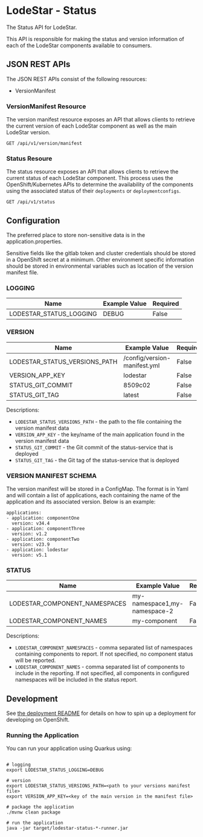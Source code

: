 # LodeStar - Status

The Status API for LodeStar.

This API is responsible for making the status and version information of each of the LodeStar components available to consumers.

## JSON REST APIs

The JSON REST APIs consist of the following resources:

* VersionManifest

### VersionManifest Resource

The version manifest resource exposes an API that allows clients to retrieve the current version of each LodeStar component as well as the main LodeStar version.

```
GET /api/v1/version/manifest
```

### Status Resoure

The status resource exposes an API that allows clients to retrieve the current status of each LodeStar component.  This process uses the OpenShift/Kubernetes APIs to determine the availability of the components using the associated status of their `deployments` or `deploymentconfigs`.

```
GET /api/v1/status
```

## Configuration

The preferred place to store non-sensitive data is in the application.properties.

Sensitive fields like the gitlab token and cluster credentials should be stored in a OpenShift secret at a minimum. Other environment specific information should be stored in environmental variables such as location of the version manifest file.

### LOGGING

| Name | Example Value | Required |
|------|---------------|----------|
| LODESTAR_STATUS_LOGGING | DEBUG | False |

### VERSION

| Name | Example Value | Required |
|------|---------------|----------|
| LODESTAR_STATUS_VERSIONS_PATH | /config/version-manifest.yml | False |
| VERSION_APP_KEY | lodestar | False |
| STATUS_GIT_COMMIT | 8509c02 | False |
| STATUS_GIT_TAG | latest | False |

Descriptions:

- `LODESTAR_STATUS_VERSIONS_PATH` - the path to the file containing the version manifest data
- `VERSION_APP_KEY` - the key/name of the main application found in the version manifest data
- `STATUS_GIT_COMMIT` - the Git commit of the status-service that is deployed
- `STATUS_GIT_TAG` - the Git tag of the status-service that is deployed

### VERSION MANIFEST SCHEMA

The version manifest will be stored in a ConfigMap.  The format is in Yaml and will contain a list of applications, each containing the name of the application and its associated version.  Below is an example:

```
applications:
- application: componentOne
  version: v34.4
- application: componentThree
  version: v1.2
- application: componentTwo
  version: v23.9
- application: lodestar
  version: v5.1
```

### STATUS

| Name | Example Value | Required |
|------|---------------|----------|
| LODESTAR_COMPONENT_NAMESPACES | my-namespace1,my-namespace-2 | False |
| LODESTAR_COMPONENT_NAMES | my-component | False |

Descriptions:

- `LODESTAR_COMPONENT_NAMESPACES` - comma separated list of namespaces containing components to report.  If not specified, no component status will be reported.
- `LODESTAR_COMPONENT_NAMES` - comma separated list of components to include in the reporting.  If not specified, all components in configured namespaces will be  included in the status report.

## Development

See [the deployment README](deployment/README.md) for details on how to spin up a deployment for developing on OpenShift.

### Running the Application 

You can run your application using Quarkus using:

```

# logging
export LODESTAR_STATUS_LOGGING=DEBUG

# version
export LODESTAR_STATUS_VERSIONS_PATH=<path to your versions manifest file>
export VERSION_APP_KEY=<key of the main version in the manifest file>

# package the application
./mvnw clean package

# run the application
java -jar target/lodestar-status-*-runner.jar
```


